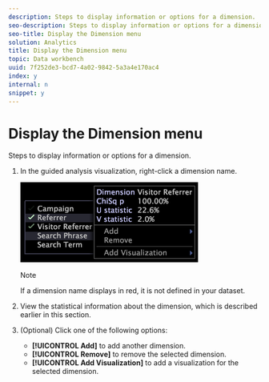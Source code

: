 ```yaml
---
description: Steps to display information or options for a dimension.
seo-description: Steps to display information or options for a dimension.
seo-title: Display the Dimension menu
solution: Analytics
title: Display the Dimension menu
topic: Data workbench
uuid: 7f252de3-bcd7-4a02-9842-5a3a4e170ac4
index: y
internal: n
snippet: y
---
```


# Display the Dimension menu

Steps to display information or options for a dimension.

1. In the guided analysis visualization, right-click a dimension name.

   ![Step Info](assets/mnu_GuidedAnalysis.png)

   >[!NOTE]
   >
   >If a dimension name displays in red, it is not defined in your dataset.

1. View the statistical information about the dimension, which is described earlier in this section.
1. (Optional) Click one of the following options:

    * **[!UICONTROL Add]** to add another dimension. 
    * **[!UICONTROL Remove]** to remove the selected dimension. 
    * **[!UICONTROL Add Visualization]** to add a visualization for the selected dimension.

